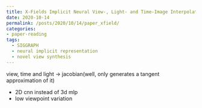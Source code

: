 ```yaml
---
title: X-Fields Implicit Neural View-, Light- and Time-Image Interpolation
date: 2020-10-14
permalink: /posts/2020/10/14/paper_xfield/
categories:
- paper-reading
tags:
  - SIGGRAPH
  - neural implicit representation
  - novel view synthesis
---
```


view, time and light -> jacobian(well, only generates a tangent approximation of it)
- 2D cnn instead of 3d mlp
- low viewpoint variation